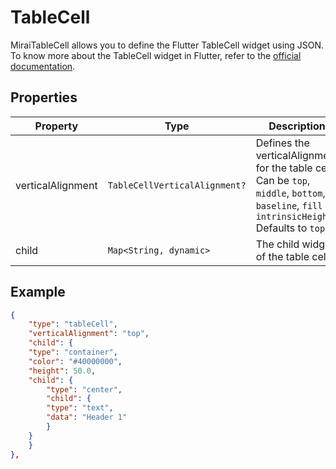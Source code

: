 # TableCell
MiraiTableCell allows you to define the Flutter TableCell widget using JSON.
To know more about the TableCell widget in Flutter, refer to the [official documentation](https://api.flutter.dev/flutter/widgets/TableCell-class.html).

## Properties 
| Property          | Type                          | Description                                                                                                                                   |
|-------------------|-------------------------------|-----------------------------------------------------------------------------------------------------------------------------------------------|
| verticalAlignment | `TableCellVerticalAlignment?` | Defines the verticalAlignment for the table cell. Can be `top`, `middle`, `bottom`, `baseline`, `fill` & `intrinsicHeight` Defaults to `top`. |
| child             | `Map<String, dynamic>`        | The child widget of the table cell.                                                                                                           |

## Example

```json
{
    "type": "tableCell",
    "verticalAlignment": "top",
    "child": {
    "type": "container",
    "color": "#40000000",
    "height": 50.0,
    "child": {
        "type": "center",
        "child": {
        "type": "text",
        "data": "Header 1"
        }
    }
    }
},
```